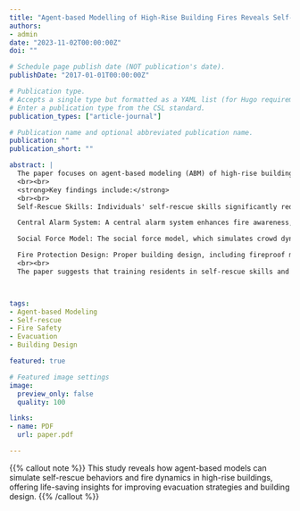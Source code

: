 ```yaml
---
title: "Agent-based Modelling of High-Rise Building Fires Reveals Self-Rescue Behaviours and Better Fire Protection Designs. "
authors:
- admin
date: "2023-11-02T00:00:00Z"
doi: ""

# Schedule page publish date (NOT publication's date).
publishDate: "2017-01-01T00:00:00Z"

# Publication type.
# Accepts a single type but formatted as a YAML list (for Hugo requirements).
# Enter a publication type from the CSL standard.
publication_types: ["article-journal"]

# Publication name and optional abbreviated publication name.
publication: ""
publication_short: ""

abstract: |
  The paper focuses on agent-based modeling (ABM) of high-rise building fires, specifically analyzing the self-rescue behaviors of individuals during such disasters. The research examines a case study based on the Grenfell Tower fire in 2017, simulating various fire dynamics and crowd evacuations to understand the role of self-rescue strategies in reducing fatalities and injuries. The model integrates multiple factors, such as the spread of fire, the design of the building, evacuation strategies, and the use of survival skills.
  <br><br>
  <strong>Key findings include:</strong>
  <br><br>
  Self-Rescue Skills: Individuals' self-rescue skills significantly reduce deaths and injuries. Evacuation behavior, including how quickly individuals can respond to fire information, plays a crucial role.

  Central Alarm System: A central alarm system enhances fire awareness, leading to reduced deaths and injuries. However, its impact diminishes as the number of residents increases.

  Social Force Model: The social force model, which simulates crowd dynamics in evacuation scenarios, reduces casualties significantly compared to random evacuation strategies. This model helps mitigate crowd pushing and shoving, which is common in panic situations.

  Fire Protection Design: Proper building design, including fireproof materials and efficient evacuation routes, is essential for preventing large-scale casualties in high-rise fires.
  <br><br>
  The paper suggests that training residents in self-rescue skills and implementing systems like central alarms and fireproof materials can significantly improve evacuation outcomes during high-rise building fires.



tags:
- Agent-based Modeling
- Self-rescue
- Fire Safety
- Evacuation
- Building Design

featured: true

# Featured image settings
image:
  preview_only: false
  quality: 100

links:
- name: PDF
  url: paper.pdf

---
```


{{% callout note %}}
This study reveals how agent-based models can simulate self-rescue behaviors and fire dynamics in high-rise buildings, offering life-saving insights for improving evacuation strategies and building design.
{{% /callout %}}